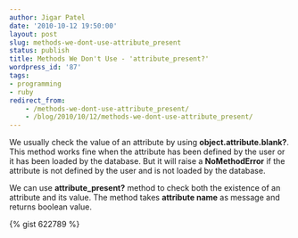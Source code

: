 ```yaml
---
author: Jigar Patel
date: '2010-10-12 19:50:00'
layout: post
slug: methods-we-dont-use-attribute_present
status: publish
title: Methods We Don't Use - 'attribute_present?'
wordpress_id: '87'
tags:
- programming
- ruby
redirect_from:
    - /methods-we-dont-use-attribute_present/
    - /blog/2010/10/12/methods-we-dont-use-attribute_present/
---
```


We usually check the value of an attribute by using
**object.attribute.blank?**. This method works fine when the
attribute has been defined by the user or it has been loaded by the
database. But it will raise a **NoMethodError** if the attribute is
not defined by the user and is not loaded by the database.

We can use **attribute\_present?** method to check both the
existence of an attribute and its value. The method takes
**attribute name** as message and returns boolean value.

{% gist 622789 %}

